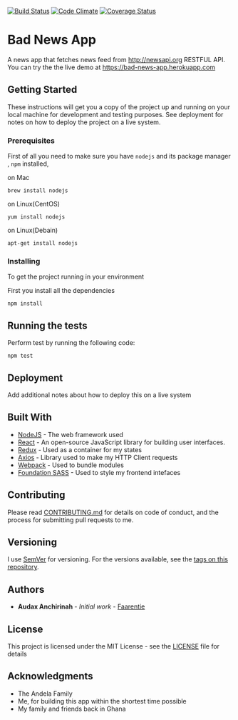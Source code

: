 [![Build Status](https://travis-ci.org/andela-aanchirinah/Checkpoint1-News-Hedlines.svg?branch=master)](https://travis-ci.org/andela-aanchirinah/Checkpoint1-News-Hedlines)
[![Code Climate](https://codeclimate.com/github/andela-aanchirinah/Checkpoint1-News-Hedlines/badges/gpa.svg)](https://codeclimate.com/github/andela-aanchirinah/Checkpoint1-News-Hedlines)
[![Coverage Status](https://coveralls.io/repos/github/andela-aanchirinah/Checkpoint1-News-Hedlines/badge.svg?branch=master)](https://coveralls.io/github/andela-aanchirinah/Checkpoint1-News-Hedlines?branch=master)

# Bad News App

A news app that fetches news feed from http://newsapi.org RESTFUL API. You can try the the live demo at https://bad-news-app.herokuapp.com

## Getting Started

These instructions will get you a copy of the project up and running on your local machine for development and testing purposes. See deployment for notes on how to deploy the project on a live system.

### Prerequisites

First of all you need to make sure you have `nodejs` and its package manager , `npm` installed,

on Mac

```
brew install nodejs
```

on Linux(CentOS)

```
yum install nodejs
```

on Linux(Debain)
```
apt-get install nodejs
```

### Installing

To get the project running in your environment

First you install all the dependencies

```
npm install
```


## Running the tests

Perform test by running the following code:

```
npm test
```


## Deployment

Add additional notes about how to deploy this on a live system

## Built With

* [NodeJS](https://nodejs.org/en/docs/) - The web framework used
* [React](http://reactjs.cn/react/docs) - An open-source JavaScript library for building user interfaces.
* [Redux](http://redux.js.org/#) - Used as a container for my states
* [Axios](https://rometools.github.io/rome/) - Library used to make my HTTP Client requests
* [Webpack](https://rometools.github.io/rome/) - Used to bundle modules
* [Foundation SASS](https://rometools.github.io/rome/) - Used to style my frontend intefaces

## Contributing

Please read [CONTRIBUTING.md](https://gist.github.com/PurpleBooth/b24679402957c63ec426) for details on code of conduct, and the process for submitting pull requests to me.

## Versioning

I use [SemVer](http://semver.org/) for versioning. For the versions available, see the [tags on this repository](https://github.com/your/project/tags).

## Authors

* **Audax Anchirinah** - *Initial work* - [Faarentie](http://faarentie.com)



## License

This project is licensed under the MIT License - see the [LICENSE](LICENSE) file for details

## Acknowledgments

* The Andela Family
* Me, for building this app within the shortest time possible
* My family and friends back in Ghana
